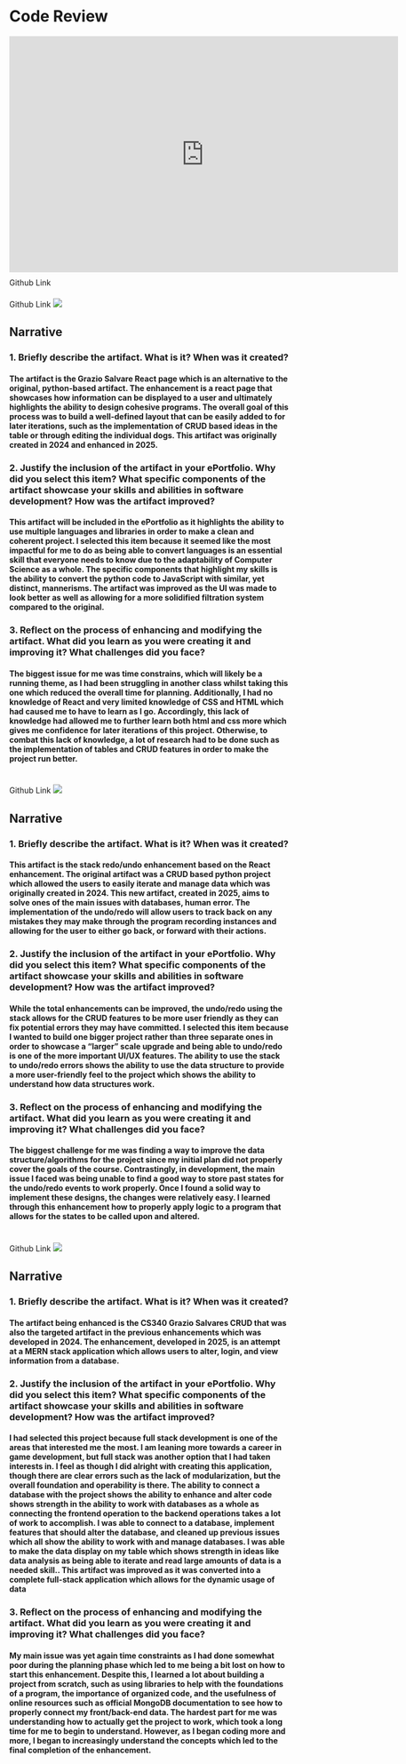 <div>
        <h1>Code Review</h1>
        <iframe width="700" height="425" src="https://www.youtube.com/embed/Fy_drKCJWU4?si=r0HRbUd_x-LhSVq2" 
                title="YouTube video player" frameborder="0" 
                allow="accelerometer; autoplay; clipboard-write; encrypted-media; gyroscope; picture-in-picture; web-share" 
                referrerpolicy="strict-origin-when-cross-origin" allowfullscreen>
        </iframe>
</div>
<div style="padding-top: 10px;>
        <h1>Original Aritfact</h1>
        <h4>All enhancements are based on this artifact</h4>
        <a href="https://github.com/averylr25/averylr25.github.io/blob/main/Original-CS340-Artifact-Regier.zip">Github Link</a>
</div>
<div style="padding-top: 20px;>
        <h1>Enhancement 1:</h1>
        <h3>Software Design and Engineering</h3>
        <a href="https://github.com/averylr25/averylr25.github.io/blob/main/CS499-Enhancement1.zip">Github Link</a>
        <img src="images/enh1.png"></img>
        <h2>Narrative</h2>
        <h3>1.	Briefly describe the artifact. What is it? When was it created?</h3>
        <h4>
                The artifact is the Grazio Salvare React page which is an alternative 
                to the original, python-based artifact. The enhancement is a react page 
                that showcases how information can be displayed to a user and ultimately
                highlights the ability to design cohesive programs. The overall goal of this 
                process was to build a well-defined layout that can be easily added to for later 
                iterations, such as the implementation of CRUD based ideas in the table or through 
                editing the individual dogs. This artifact was originally created in 2024 and 
                enhanced in 2025.
        </h4>
        <h3>2.	Justify the inclusion of the artifact in your ePortfolio. Why did you select 
        this item? What specific components of the artifact showcase your skills and 
        abilities in software development? How was the artifact improved?</h3>
        <h4>
                This artifact will be included in the ePortfolio as it highlights the ability to 
                use multiple languages and libraries in order to make a clean and coherent project.
                I selected this item because it seemed like the most impactful for me to do as 
                being able to convert languages is an essential skill that everyone needs to know 
                due to the adaptability of Computer Science as a whole. The specific components 
                that highlight my skills is the ability to convert the python code to JavaScript 
                with similar, yet distinct, mannerisms. The artifact was improved as the UI was made to look better as well as allowing for a more solidified filtration system compared to the original.
        </h4>
        <h3>3.	Reflect on the process of enhancing and modifying the artifact. What did you learn as you were creating it and improving it? What challenges did you face?</h3>
        <h4>
                The biggest issue for me was time constrains, which will likely be a running theme, as I had been struggling in another class whilst taking this one which 
                reduced the overall time for planning. Additionally, I had no knowledge of React 
                and very limited knowledge of CSS and HTML which had caused me to have to learn as 
                I go. Accordingly, this lack of knowledge had allowed me to further learn both html 
                and css more which gives me confidence for later iterations of this project. 
                Otherwise, to combat this lack of knowledge, a lot of research had to be done such 
                as the implementation of tables and CRUD features in order to make the project run better.</h4>
</div>
<div style="padding-top: 20px;>
        <h1>Enhancement 2:</h1>
        <h3>Algorithms and Data Structures</h3>
        <a href="https://github.com/averylr25/averylr25.github.io/blob/main/CS499-Enhancement2.zip">Github Link</a>
        <img src="images/enh2.png"></img>
        <h2>Narrative</h2>
        <h3>1.	Briefly describe the artifact. What is it? When was it created?</h3>
        <h4>
                This artifact is the stack redo/undo enhancement based on the React enhancement. The original artifact was a CRUD based python project which allowed the users to easily iterate and manage data which was originally created in 2024. This new artifact, created in 2025, aims to solve ones of the main issues with databases, human error. The implementation of the undo/redo will allow users to track back on any mistakes they may make through the program recording instances and allowing for the user to either go back, or forward with their actions.
        </h4>
        <h3>2.	Justify the inclusion of the artifact in your ePortfolio. Why did you select 
        this item? What specific components of the artifact showcase your skills and 
        abilities in software development? How was the artifact improved?</h3>
        <h4>
                While the total enhancements can be improved, the undo/redo using the stack allows for the CRUD features to be more user friendly as they can fix potential errors they may have committed. I selected this item because I wanted to build one bigger project rather than three separate ones in order to showcase a “larger” scale upgrade and being able to undo/redo is one of the more important UI/UX features. The ability to use the stack to undo/redo errors shows the ability to use the data structure to provide a more user-friendly feel to the project which shows the ability to understand how data structures work. 
        </h4>
        <h3>3.	Reflect on the process of enhancing and modifying the artifact. What did you learn as you were creating it and improving it? What challenges did you face?</h3>
        <h4>
                The biggest challenge for me was finding a way to improve the data structure/algorithms for the project since my initial plan did not properly cover the goals of the course. Contrastingly, in development, the main issue I faced was being unable to find a good way to store past states for the undo/redo events to work properly. Once I found a solid way to implement these designs, the changes were relatively easy. I learned through this enhancement how to properly apply logic to a program that allows for the states to be called upon and altered.
        </h4>
</div>
<div style="padding-top: 20px;>
        <h1>Enhancement 3:</h1>
        <h3>Databases</h3>
        <a href="https://github.com/averylr25/averylr25.github.io/blob/main/CS499-Enhancement3.zip">Github Link</a>
        <img src="images/enh3.png"></img>
        <h2>Narrative</h2>
        <h3>1.	Briefly describe the artifact. What is it? When was it created?</h3>
        <h4>
                The artifact being enhanced is the CS340 Grazio Salvares CRUD that was also the targeted artifact in the previous enhancements which was developed in 2024. The enhancement, developed in 2025, is an attempt at a MERN stack application which allows users to alter, login, and view information from a database.
        </h4>
        <h3>2.	Justify the inclusion of the artifact in your ePortfolio. Why did you select 
        this item? What specific components of the artifact showcase your skills and 
        abilities in software development? How was the artifact improved?</h3>
        <h4>
                I had selected this project because full stack development is one of the areas that interested me the most. I am leaning more towards a career in game development, but full stack was another option that I had taken interests in. I feel as though I did alright with creating this application, though there are clear errors such as the lack of modularization, but the overall foundation and operability is there. The ability to connect a database with the project shows the ability to enhance and alter code shows strength in the ability to work with databases as a whole as connecting the frontend operation to the backend operations takes a lot of work to accomplish. I was able to connect to a database, implement features that should alter the database, and cleaned up previous issues which all show the ability to work with and manage databases. I was able to make the data display on my table which shows strength in ideas like data analysis as being able to iterate and read large amounts of data is a needed skill.. This artifact was improved as it was converted into a complete full-stack application which allows for the dynamic usage of data 
        </h4>
        <h3>3.	Reflect on the process of enhancing and modifying the artifact. What did you learn as you were creating it and improving it? What challenges did you face?</h3>
        <h4>
                My main issue was yet again time constraints as I had done somewhat poor during the planning phase which led to me being a bit lost on how to start this enhancement. Despite this, I learned a lot about building a project from scratch, such as using libraries to help with the foundations of a program, the importance of organized code, and the usefulness of online resources such as official MongoDB documentation to see how to properly connect my front/back-end data. The hardest part for me was understanding how to actually get the project to work, which took a long time for me to begin to understand. However, as I began coding more and more, I began to increasingly understand the concepts which led to the final completion of the enhancement.
        </h4>
</div>
